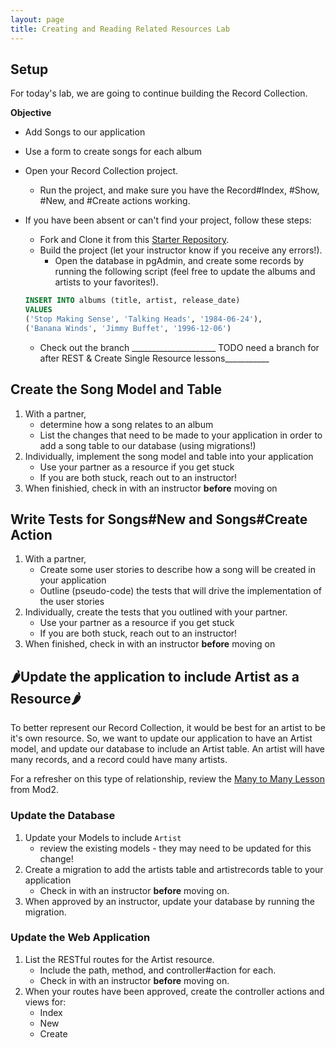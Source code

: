 ```yaml
---
layout: page
title: Creating and Reading Related Resources Lab
---
```


## Setup

For today's lab, we are going to continue building the Record Collection.

**Objective**
* Add Songs to our application
* Use a form to create songs for each album

* Open your Record Collection project.
    * Run the project, and make sure you have the Record#Index, #Show, #New, and #Create actions working.
* If you have been absent or can't find your project, follow these steps:
    * Fork and Clone it from this [Starter Repository](https://github.com/turingschool-examples/LaunchFeatureLabStarter_RecordCollection).
    * Build the project (let your instructor know if you receive any errors!).
        * Open the database in pgAdmin, and create some records by running the following script (feel free to update the albums and artists to your favorites!).
    ```sql
    INSERT INTO albums (title, artist, release_date)
    VALUES
    ('Stop Making Sense', 'Talking Heads', '1984-06-24'),
    ('Banana Winds', 'Jimmy Buffet', '1996-12-06')
    ```
    * Check out the branch _____________________ TODO need a branch for after REST & Create Single Resource lessons___________

## Create the Song Model and Table

1. With a partner,
    * determine how a song relates to an album
    * List the changes that need to be made to your application in order to add a song table to our database (using migrations!)
1. Individually, implement the song model and table into your application
    * Use your partner as a resource if you get stuck
    * If you are both stuck, reach out to an instructor!
1. When finishied, check in with an instructor **before** moving on

## Write Tests for Songs#New and Songs#Create Action

1. With a partner,
    * Create some user stories to describe how a song will be created in your application
    * Outline (pseudo-code) the tests that will drive the implementation of the user stories
1. Individually, create the tests that you outlined with your partner.
    * Use your partner as a resource if you get stuck
    * If you are both stuck, reach out to an instructor!
1. When finished, check in with an instructor **before** moving on

## 🌶️Update the application to include Artist as a Resource🌶️

To better represent our Record Collection, it would be best for an artist to be it's own resource.  So, we want to update our application to have an Artist model, and update our database to include an Artist table.  An artist will have many records, and a record could have many artists.

For a refresher on this type of relationship, review the [Many to Many Lesson](/module2/lessons/Week5/ManyToManyWithAnORM) from Mod2.

### Update the Database
1. Update your Models to include `Artist`
    * review the existing models - they may need to be updated for this change!
1. Create a migration to add the artists table and artistrecords table to your application
    * Check in with an instructor **before** moving on.
1. When approved by an instructor, update your database by running the migration.

### Update the Web Application
1. List the RESTful routes for the Artist resource.
    * Include the path, method, and controller#action for each.
    * Check in with an instructor **before** moving on.
1. When your routes have been approved, create the controller actions and views for:
    * Index
    * New
    * Create
